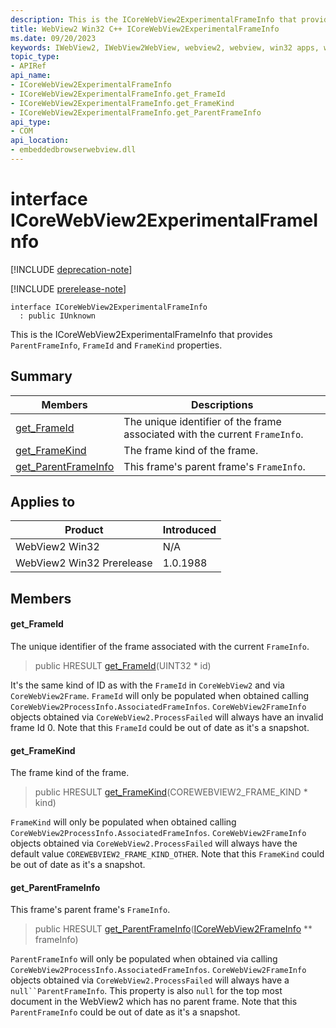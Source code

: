 ```yaml
---
description: This is the ICoreWebView2ExperimentalFrameInfo that provides `ParentFrameInfo`, `FrameId` and `FrameKind` properties.
title: WebView2 Win32 C++ ICoreWebView2ExperimentalFrameInfo
ms.date: 09/20/2023
keywords: IWebView2, IWebView2WebView, webview2, webview, win32 apps, win32, edge, ICoreWebView2, ICoreWebView2Controller, browser control, edge html, ICoreWebView2ExperimentalFrameInfo
topic_type: 
- APIRef
api_name:
- ICoreWebView2ExperimentalFrameInfo
- ICoreWebView2ExperimentalFrameInfo.get_FrameId
- ICoreWebView2ExperimentalFrameInfo.get_FrameKind
- ICoreWebView2ExperimentalFrameInfo.get_ParentFrameInfo
api_type:
- COM
api_location:
- embeddedbrowserwebview.dll
---
```


# interface ICoreWebView2ExperimentalFrameInfo

[!INCLUDE [deprecation-note](../includes/deprecation-note.md)]

[!INCLUDE [prerelease-note](../includes/prerelease-note.md)]

```
interface ICoreWebView2ExperimentalFrameInfo
  : public IUnknown
```

This is the ICoreWebView2ExperimentalFrameInfo that provides `ParentFrameInfo`, `FrameId` and `FrameKind` properties.

## Summary

 Members                        | Descriptions
--------------------------------|---------------------------------------------
[get_FrameId](#get_frameid) | The unique identifier of the frame associated with the current `FrameInfo`.
[get_FrameKind](#get_framekind) | The frame kind of the frame.
[get_ParentFrameInfo](#get_parentframeinfo) | This frame's parent frame's `FrameInfo`.

## Applies to

Product                         | Introduced
--------------------------------|---------------------------------------------
WebView2 Win32            |    N/A
WebView2 Win32 Prerelease |    1.0.1988

## Members

#### get_FrameId

The unique identifier of the frame associated with the current `FrameInfo`.

> public HRESULT [get_FrameId](#get_frameid)(UINT32 * id)

It's the same kind of ID as with the `FrameId` in `CoreWebView2` and via `CoreWebView2Frame`. `FrameId` will only be populated when obtained calling `CoreWebView2ProcessInfo.AssociatedFrameInfos`. `CoreWebView2FrameInfo` objects obtained via `CoreWebView2.ProcessFailed` will always have an invalid frame Id 0. Note that this `FrameId` could be out of date as it's a snapshot.

#### get_FrameKind

The frame kind of the frame.

> public HRESULT [get_FrameKind](#get_framekind)(COREWEBVIEW2_FRAME_KIND * kind)

`FrameKind` will only be populated when obtained calling `CoreWebView2ProcessInfo.AssociatedFrameInfos`. `CoreWebView2FrameInfo` objects obtained via `CoreWebView2.ProcessFailed` will always have the default value `COREWEBVIEW2_FRAME_KIND_OTHER`. Note that this `FrameKind` could be out of date as it's a snapshot.

#### get_ParentFrameInfo

This frame's parent frame's `FrameInfo`.

> public HRESULT [get_ParentFrameInfo](#get_parentframeinfo)([ICoreWebView2FrameInfo](icorewebview2frameinfo.md) ** frameInfo)

`ParentFrameInfo` will only be populated when obtained via calling `CoreWebView2ProcessInfo.AssociatedFrameInfos`. `CoreWebView2FrameInfo` objects obtained via `CoreWebView2.ProcessFailed` will always have a `null``ParentFrameInfo`. This property is also `null` for the top most document in the WebView2 which has no parent frame. Note that this `ParentFrameInfo` could be out of date as it's a snapshot.

